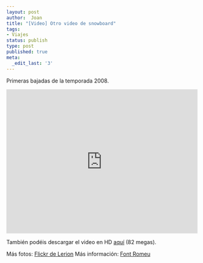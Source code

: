 ```yaml
---
layout: post
author:  Joan
title: "[Video] Otro video de snowboard"
tags:
- Viajes
status: publish
type: post
published: true
meta:
  _edit_last: '3'
---
```

Primeras bajadas de la temporada 2008.

<iframe src="http://player.vimeo.com/video/6401226?title=0&amp;byline=0&amp;color=679AF1&amp;portrait=0" width="500" height="377" frameborder="0"></iframe>

También podéis descargar el video en HD <a href="http://www.vimeo.com/download/video:28819499">aquí</a> (82 megas).

Más fotos: <a href="http://www.flickr.com/photos/lerion/">Flickr de Lerion</a>
Más información: <a href="http://www.lespyrenees.net/fr/station,16,Font-Romeu-Pyrenees-2000.html">Font Romeu</a>
